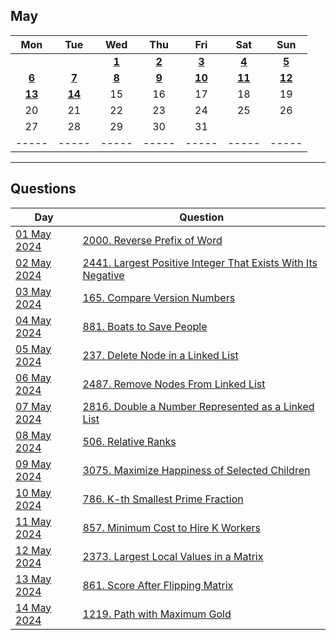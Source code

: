 May
---
| Mon | Tue | Wed | Thu | Fri | Sat | Sun |
| :---: | :---: | :---: | :---: | :---: | :---: | :---: |
|     |     | [**1**](01) | [**2**](02) | [**3**](03) | [**4**](04) | [**5**](05) |
| [**6**](06) | [**7**](07) | [**8**](08) | [**9**](09) | [**10**](10) | [**11**](11) | [**12**](12) |
| [**13**](13) | [**14**](14) | 15  | 16  | 17  | 18  | 19  |
| 20  | 21  | 22  | 23  | 24  | 25  | 26  |
| 27  | 28  | 29  | 30  | 31  |     |     |
| ----- | ----- | ----- | ----- | ----- | ----- | ----- |

---

Questions
---
| Day | Question |
| --- | --- |
| [01 May 2024](01) | [2000. Reverse Prefix of Word](https://leetcode.com/problems/reverse-prefix-of-word) |
| [02 May 2024](02) | [2441. Largest Positive Integer That Exists With Its Negative](https://leetcode.com/problems/largest-positive-integer-that-exists-with-its-negative) |
| [03 May 2024](03) | [165. Compare Version Numbers](https://leetcode.com/problems/compare-version-numbers) |
| [04 May 2024](04) | [881. Boats to Save People](https://leetcode.com/problems/boats-to-save-people) |
| [05 May 2024](05) | [237. Delete Node in a Linked List](https://leetcode.com/problems/delete-node-in-a-linked-list) |
| [06 May 2024](06) | [2487. Remove Nodes From Linked List](https://leetcode.com/problems/remove-nodes-from-linked-list) |
| [07 May 2024](07) | [2816. Double a Number Represented as a Linked List](https://leetcode.com/problems/double-a-number-represented-as-a-linked-list) |
| [08 May 2024](08) | [506. Relative Ranks](https://leetcode.com/problems/relative-ranks) |
| [09 May 2024](09) | [3075. Maximize Happiness of Selected Children](https://leetcode.com/problems/maximize-happiness-of-selected-children) |
| [10 May 2024](10) | [786. K-th Smallest Prime Fraction](https://leetcode.com/problems/k-th-smallest-prime-fraction) |
| [11 May 2024](11) | [857. Minimum Cost to Hire K Workers](https://leetcode.com/problems/minimum-cost-to-hire-k-workers) |
| [12 May 2024](12) | [2373. Largest Local Values in a Matrix](https://leetcode.com/problems/largest-local-values-in-a-matrix) |
| [13 May 2024](13) | [861. Score After Flipping Matrix](https://leetcode.com/problems/score-after-flipping-matrix) |
| [14 May 2024](14) | [1219. Path with Maximum Gold](https://leetcode.com/problems/path-with-maximum-gold) |
